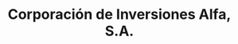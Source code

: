 ---
title: "Corporación de Inversiones Alfa, S.A."
url: /la-chorrera/corporacion-de-inversiones-alfa-s-a/
shop: Allgemein
---